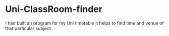# Uni-ClassRoom-finder
I had built an program for my Uni timetable it helps to find time and venue of that particular subject
